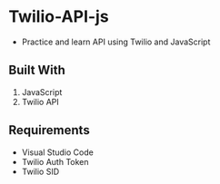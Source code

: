 # Twilio-API-js
- Practice and learn API using Twilio and JavaScript

## Built With
1. JavaScript
2. Twilio API

## Requirements
- Visual Studio Code
- Twilio Auth Token
- Twilio SID
